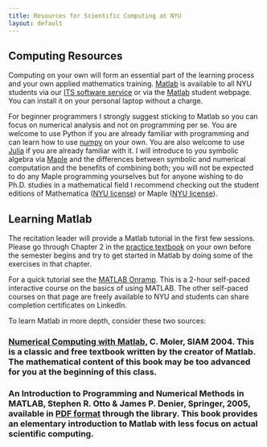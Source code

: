 ```yaml
---
title: Resources for Scientific Computing at NYU
layout: default
---
```

## Computing Resources

Computing on your own will form an essential part of the learning process and your own applied mathematics training. [Matlab](https://www.mathworks.com/products/matlab/student.html) is available to all NYU students via our [ITS software service](https://www.nyu.edu/life/information-technology/getting-started/software/matlab.html) or via the [Matlab](https://www.mathworks.com/products/matlab/student.html) student webpage. You can install it on your personal laptop without a charge.

For beginner programmers I strongly suggest sticking to Matlab so you can focus on numerical analysis and not on programming per se. You are welcome to use Python if you are already familiar with programming and can learn how to use [numpy](https://numpy.org/) on your own. You are also welcome to use [Julia](https://julialang.org/learning/) if you are already familiar with it. I will introduce to you symbolic algebra via [Maple](https://www.maplesoft.com/products/Maple/students/) and the differences between symbolic and numerical computation and the benefits of combining both; you will not be expected to do any Maple programming yourselves but for anyone wishing to do Ph.D. studies in a mathematical field I recommend checking out the student editions of Mathematica ([NYU license](https://www.nyu.edu/life/information-technology/getting-started/software/mathematica.html))  or Maple ([NYU license](https://www.nyu.edu/life/information-technology/getting-started/software/maple.html)).

## Learning Matlab

The recitation leader will provide a Matlab tutorial in the first few sessions. Please go through Chapter 2 in the [practice textbook](https://ebookcentral.proquest.com/lib/nyulibrary-ebooks/detail.action?docID=867854) on your own before the semester begins and try to get started in Matlab by doing some of the exercises in that chapter.

For a quick tutorial see the [MATLAB Onramp](https://matlabacademy.mathworks.com). This is a 2-hour self-paced interactive course on the basics of using MATLAB. The other self-paced courses on that page are freely available to NYU and students can share completion certificates on LinkedIn.

To learn Matlab in more depth, consider these two sources:

### [Numerical Computing with Matlab](http://www.mathworks.com/moler/chapters.html), C. Moler, SIAM 2004. This is a classic and free textbook written by the creator of Matlab. The mathematical content of this book may be too advanced for you at the beginning of this class.

### An Introduction to Programming and Numerical Methods in MATLAB, Stephen R. Otto & James P. Denier, Springer, 2005, available in [PDF format](http://www.springerlink.com/content/978-1-85233-919-7/contents/) through the library. This book provides an elementary introduction to Matlab with less focus on actual scientific computing.
